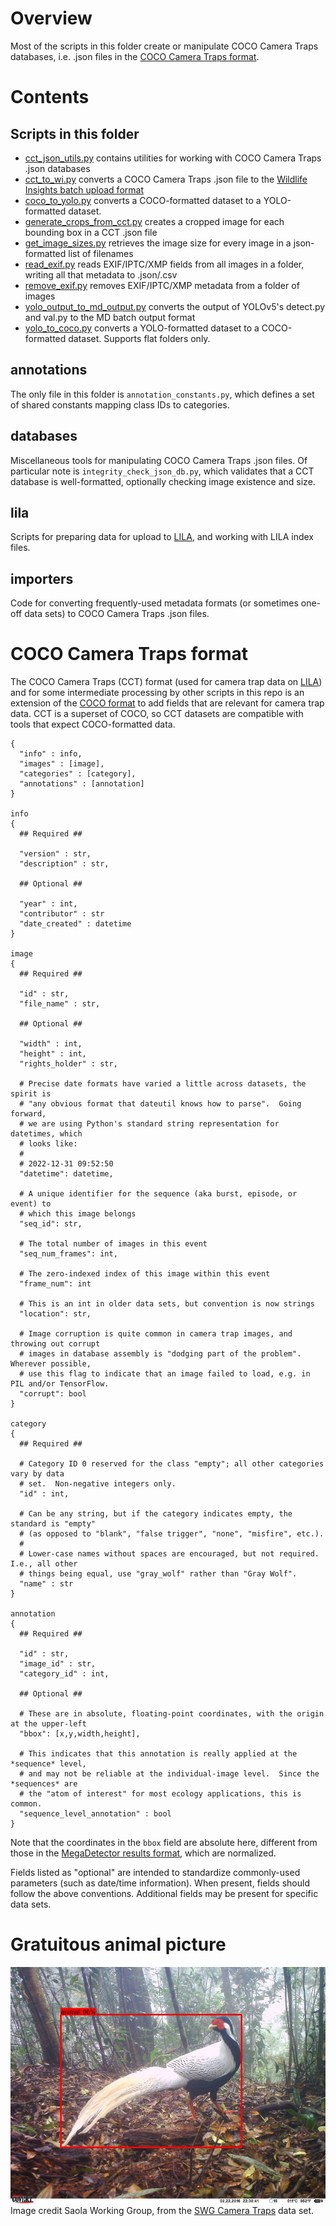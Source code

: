 # Overview

Most of the scripts in this folder create or manipulate COCO Camera Traps databases, i.e. .json files in the [COCO Camera Traps format](#coco-camera-traps-format).

# Contents

## Scripts in this folder

* [cct_json_utils.py](cct_json_utils.py) contains utilities for working with COCO Camera Traps .json databases
* [cct_to_wi.py](cct_to_wi.py) converts a COCO Camera Traps .json file to the [Wildlife Insights batch upload format](https://github.com/ConservationInternational/Wildlife-Insights----Data-Migration)
* [coco_to_yolo.py](coco_to_yolo.py) converts a COCO-formatted dataset to a YOLO-formatted dataset.
* [generate_crops_from_cct.py](generate_crops_from_cct.py) creates a cropped image for each bounding box in a CCT .json file
* [get_image_sizes.py](get_image_sizes.py) retrieves the image size for every image in a json-formatted list of filenames
* [read_exif.py](read_exif.py) reads EXIF/IPTC/XMP fields from all images in a folder, writing all that metadata to .json/.csv
* [remove_exif.py](remove_exif.py) removes EXIF/IPTC/XMP metadata from a folder of images
* [yolo_output_to_md_output.py](yolo_output_to_md_output.py) converts the output of YOLOv5's detect.py and val.py to the MD batch output format
* [yolo_to_coco.py](yolo_to_coco.py) converts a YOLO-formatted dataset to a COCO-formatted dataset.  Supports flat folders only.

## annotations

The only file in this folder is `annotation_constants.py`, which defines a set of shared constants mapping class IDs to categories.

## databases

Miscellaneous tools for manipulating COCO Camera Traps .json files.  Of particular note is `integrity_check_json_db.py`, which validates that a CCT database is well-formatted, optionally checking image existence and size.

## lila

Scripts for preparing data for upload to [LILA](https://lila.science), and working with LILA index files.

## importers

Code for converting frequently-used metadata formats (or sometimes one-off data sets) to COCO Camera Traps .json files.

# COCO Camera Traps format

The COCO Camera Traps (CCT) format (used for camera trap data on [LILA](https://lila.science)) and for some intermediate processing by other scripts in this repo is an extension of the [COCO format](https://docs.aws.amazon.com/rekognition/latest/customlabels-dg/md-coco-overview.html) to add fields that are relevant for camera trap data. CCT is a superset of COCO, so CCT datasets are compatible with tools that expect COCO-formatted data.


```
{
  "info" : info,
  "images" : [image],
  "categories" : [category],
  "annotations" : [annotation]
}

info 
{
  ## Required ##

  "version" : str,
  "description" : str,
  
  ## Optional ##

  "year" : int,
  "contributor" : str
  "date_created" : datetime
}

image
{
  ## Required ##

  "id" : str,
  "file_name" : str,
  
  ## Optional ##

  "width" : int,
  "height" : int,
  "rights_holder" : str,    

  # Precise date formats have varied a little across datasets, the spirit is
  # "any obvious format that dateutil knows how to parse".  Going forward,
  # we are using Python's standard string representation for datetimes, which
  # looks like: 
  #
  # 2022-12-31 09:52:50
  "datetime": datetime,  

  # A unique identifier for the sequence (aka burst, episode, or event) to 
  # which this image belongs
  "seq_id": str,

  # The total number of images in this event
  "seq_num_frames": int,

  # The zero-indexed index of this image within this event
  "frame_num": int
  
  # This is an int in older data sets, but convention is now strings
  "location": str,
  
  # Image corruption is quite common in camera trap images, and throwing out corrupt
  # images in database assembly is "dodging part of the problem".  Wherever possible,
  # use this flag to indicate that an image failed to load, e.g. in PIL and/or TensorFlow.
  "corrupt": bool
}

category
{
  ## Required ##
  
  # Category ID 0 reserved for the class "empty"; all other categories vary by data
  # set.  Non-negative integers only.
  "id" : int,

  # Can be any string, but if the category indicates empty, the standard is "empty"
  # (as opposed to "blank", "false trigger", "none", "misfire", etc.). 
  #
  # Lower-case names without spaces are encouraged, but not required.  I.e., all other
  # things being equal, use "gray_wolf" rather than "Gray Wolf".
  "name" : str  
}

annotation
{
  ## Required ##

  "id" : str,
  "image_id" : str,  
  "category_id" : int,
  
  ## Optional ##
  
  # These are in absolute, floating-point coordinates, with the origin at the upper-left
  "bbox": [x,y,width,height],
  
  # This indicates that this annotation is really applied at the *sequence* level,
  # and may not be reliable at the individual-image level.  Since the *sequences* are
  # the "atom of interest" for most ecology applications, this is common.
  "sequence_level_annotation" : bool
}
```

Note that the coordinates in the `bbox` field are absolute here, different from those in the [MegaDetector results format](api/batch_processing/README.md#megadetector-batch-output-format), which are normalized.

Fields listed as "optional" are intended to standardize commonly-used parameters (such as date/time information).  When present, fields should follow the above conventions.  Additional fields may be present for specific data sets.

# Gratuitous animal picture

![pheasant in camera trap](../images/pheasant_web_detections.jpg)<br/>Image credit Saola Working Group, from the [SWG Camera Traps](https://lila.science/datasets/swg-camera-traps/) data set.


